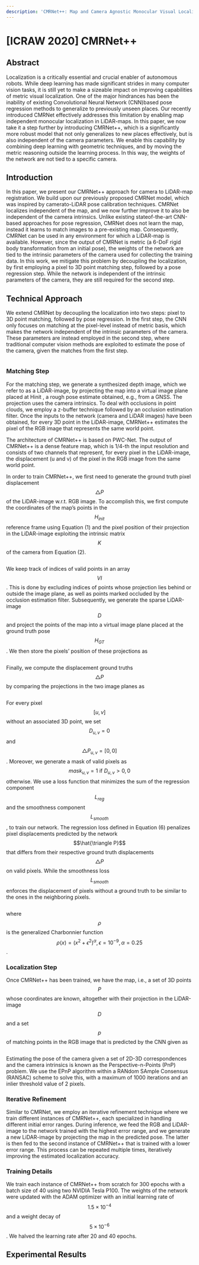 ```yaml
---
description: 'CMRNet++: Map and Camera Agnostic Monocular Visual Localization in LiDAR Maps'
---
```


# \[ICRAW 2020] CMRNet++

## Abstract

Localization is a critically essential and crucial enabler of autonomous robots. While deep learning has made significant strides in many computer vision tasks, it is still yet to make a sizeable impact on improving capabilities of metric visual localization. One of the major hindrances has been the inability of existing Convolutional Neural Network (CNN)based pose regression methods to generalize to previously unseen places. Our recently introduced CMRNet effectively addresses this limitation by enabling map independent monocular localization in LiDAR-maps. In this paper, we now take it a step further by introducing CMRNet++, which is a significantly more robust model that not only generalizes to new places effectively, but is also independent of the camera parameters. We enable this capability by combining deep learning with geometric techniques, and by moving the metric reasoning outside the learning process. In this way, the weights of the network are not tied to a specific camera.

## Introduction

In this paper, we present our CMRNet++ approach for camera to LiDAR-map registration. We build upon our previously proposed CMRNet model, which was inspired by camerato-LiDAR pose calibration techniques. CMRNet localizes independent of the map, and we now further improve it to also be independent of the camera intrinsics. Unlike existing stateof-the-art CNN-based approaches for pose regression, CMRNet does not learn the map, instead it learns to match images to a pre-existing map. Consequently, CMRNet can be used in any environment for which a LiDAR-map is available. However, since the output of CMRNet is metric (a 6-DoF rigid body transformation from an initial pose), the weights of the network are tied to the intrinsic parameters of the camera used for collecting the training data. In this work, we mitigate this problem by decoupling the localization, by first employing a pixel to 3D point matching step, followed by a pose regression step. While the network is independent of the intrinsic parameters of the camera, they are still required for the second step.

## Technical Approach

We extend CMRNet by decoupling the localization into two steps: pixel to 3D point matching, followed by pose regression. In the first step, the CNN only focuses on matching at the pixel-level instead of metric basis, which makes the network independent of the intrinsic parameters of the camera. These parameters are instead employed in the second step, where traditional computer vision methods are exploited to estimate the pose of the camera, given the matches from the first step.

<figure><img src="../../../.gitbook/assets/image (763).png" alt=""><figcaption></figcaption></figure>

### Matching Step

For the matching step, we generate a synthesized depth image, which we refer to as a LiDAR-image, by projecting the map into a virtual image plane placed at Hinit , a rough pose estimate obtained, e.g., from a GNSS. The projection uses the camera intrinsics. To deal with occlusions in point clouds, we employ a z-buffer technique followed by an occlusion estimation filter. Once the inputs to the network (camera and LiDAR images) have been obtained, for every 3D point in the LiDAR-image, CMRNet++ estimates the pixel of the RGB image that represents the same world point.

The architecture of CMRNet++ is based on PWC-Net. The output of CMRNet++ is a dense feature map, which is 1/4-th the input resolution and consists of two channels that represent, for every pixel in the LiDAR-image, the displacement (u and v) of the pixel in the RGB image from the same world point.

In order to train CMRNet++, we first need to generate the ground truth pixel displacement $$\triangle P$$ of the LiDAR-image w.r.t. RGB image. To accomplish this, we first compute the coordinates of the map’s points in the $$H_{init}$$ reference frame using Equation (1) and the pixel position of their projection in the LiDAR-image exploiting the intrinsic matrix $$K$$ of the camera from Equation (2).

<figure><img src="../../../.gitbook/assets/image (712).png" alt=""><figcaption></figcaption></figure>

We keep track of indices of valid points in an array $$VI$$. This is done by excluding indices of points whose projection lies behind or outside the image plane, as well as points marked occluded by the occlusion estimation filter. Subsequently, we generate the sparse LiDAR-image $$D$$ and project the points of the map into a virtual image plane placed at the ground truth pose $$H_{GT}$$ . We then store the pixels’ position of these projections as

<figure><img src="../../../.gitbook/assets/image (744).png" alt=""><figcaption></figcaption></figure>

Finally, we compute the displacement ground truths $$\triangle P$$ by comparing the projections in the two image planes as

<figure><img src="../../../.gitbook/assets/image (717).png" alt=""><figcaption></figcaption></figure>

For every pixel $$[u, v]$$ without an associated 3D point, we set $$D_{u,v} = 0$$ and $$\triangle P_{u,v} = [0, 0]$$. Moreover, we generate a mask of valid pixels as $$mask_{u,v} = 1~\mbox{if}~ D_{u,v} > 0, 0$$ otherwise. We use a loss function that minimizes the sum of the regression component $$L_{reg}$$ and the smoothness component $$L_{smooth}$$, to train our network. The regression loss defined in Equation (6) penalizes pixel displacements predicted by the network $$\hat{\triangle P}$$ that differs from their respective ground truth displacements $$\triangle P$$ on valid pixels. While the smoothness loss $$L_{smooth}$$ enforces the displacement of pixels without a ground truth to be similar to the ones in the neighboring pixels.

<figure><img src="../../../.gitbook/assets/image (724).png" alt=""><figcaption></figcaption></figure>

where $$\rho$$ is the generalized Charbonnier function $$\rho(x) = (x^2 + \epsilon^2)^α , \epsilon = 10^{−9}, \alpha = 0.25$$.

### Localization Step

Once CMRNet++ has been trained, we have the map, i.e., a set of 3D points $$P$$ whose coordinates are known, altogether with their projection in the LiDAR-image $$D$$ and a set $$p$$ of matching points in the RGB image that is predicted by the CNN given as

<figure><img src="../../../.gitbook/assets/image (776).png" alt=""><figcaption></figcaption></figure>

Estimating the pose of the camera given a set of 2D-3D correspondences and the camera intrinsics is known as the Perspective-n-Points (PnP) problem. We use the EPnP algorithm within a RANdom SAmple Consensus (RANSAC) scheme to solve this, with a maximum of 1000 iterations and an inlier threshold value of 2 pixels.

### Iterative Refinement

Similar to CMRNet, we employ an iterative refinement technique where we train different instances of CMRNet++, each specialized in handling different initial error ranges. During inference, we feed the RGB and LiDAR-image to the network trained with the highest error range, and we generate a new LiDAR-image by projecting the map in the predicted pose. The latter is then fed to the second instance of CMRNet++ that is trained with a lower error range. This process can be repeated multiple times, iteratively improving the estimated localization accuracy.

### Training Details

We train each instance of CMRNet++ from scratch for 300 epochs with a batch size of 40 using two NVIDIA Tesla P100. The weights of the network were updated with the ADAM optimizer with an initial learning rate of $$1.5 \times 10^{−4}$$ and a weight decay of $$5 \times 10^{−6}$$. We halved the learning rate after 20 and 40 epochs.

## Experimental Results

<figure><img src="../../../.gitbook/assets/image (706).png" alt=""><figcaption></figcaption></figure>

<figure><img src="../../../.gitbook/assets/image (796).png" alt=""><figcaption></figcaption></figure>
